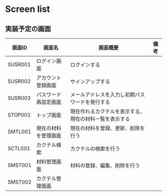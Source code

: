 # Screen list

## 実装予定の画面
|画面ID|画面名|画面概要|備考|
|---|---|---|---|
|SUSR001|ログイン画面|ログインする||
|SUSR002|アカウント登録画面|サインアップする||
|SUSR003|パスワード再設定画面|メールアドレスを入力し初期パスワードを発行する||
|STOP001|トップ画面|現在作れるカクテルを表示する、現在の材料一覧を表示する||
|SMTL001|現在の材料を管理画面|現在の材料を登録、更新、削除を行う||
|SCTL001|カクテル検索|カクテルの検索を行う||
|SMST001|材料管理画面|材料の登録、編集、削除を行う||
|SMST002|カクテル管理画面|||